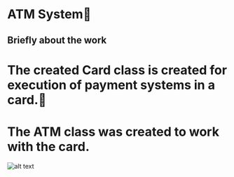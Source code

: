 ﻿# ATM System🏧
## Briefly about the work 

# The created Card class is created for execution of payment systems in a card.📑
# The ATM class was created to work with the card.
![alt text](https://media3.giphy.com/media/3o6UBl6P4Ey0zkqbnO/giphy.gif?cid=ecf05e47gmz43pise6nt0eniu5a4tbracbim94kag4x66tdk&rid=giphy.gif "title")